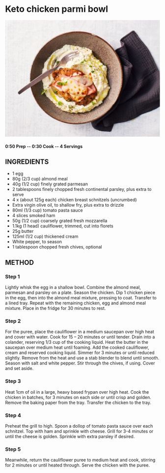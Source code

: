 # Keto chicken parmi bowl
![](https://raw.githubusercontent.com/fuzzwah/recipes/master/pics/Keto_chicken_parmi_bowl.jpg)
#### 0:50 Prep -- 0:30 Cook -- 4 Servings
## INGREDIENTS
* 1 egg
* 80g (2/3 cup) almond meal
* 40g (1/2 cup) finely grated parmesan
* 2 tablespoons finely chopped fresh continental parsley, plus extra to serve
* 4 x (about 125g each) chicken breast schnitzels (uncrumbed)
* Extra virgin olive oil, to shallow fry, plus extra to drizzle
* 80ml (1/3 cup) tomato pasta sauce
* 4 slices smoked ham
* 50g (1/2 cup) coarsely grated fresh mozzarella
* 1.1kg (1 head) cauliflower, trimmed, cut into florets
* 25g butter
* 125ml (1/2 cup) thickened cream
* White pepper, to season
* 1 tablespoon chopped fresh chives, optional
## METHOD
### Step 1
Lightly whisk the egg in a shallow bowl. Combine the almond meal, parmesan and parsley on a plate. Season the chicken. Dip 1 chicken piece in the egg, then into the almond meal mixture, pressing to coat. Transfer to a lined tray. Repeat with the remaining chicken, egg and almond meal mixture. Place in the fridge for 30 minutes to rest.
### Step 2
For the puree, place the cauliflower in a medium saucepan over high heat and cover with water. Cook for 15 – 20 minutes or until tender. Drain into a colander, reserving 1/3 cup of the cooking liquid. Heat the butter in the saucepan over medium heat until foaming. Add the cooked cauliflower, cream and reserved cooking liquid. Simmer for 3 minutes or until reduced slightly. Remove from the heat and use a stab blender to blend until smooth. Season with salt and white pepper. Stir through the chives, if using. Cover and set aside.
### Step 3
Heat 1cm of oil in a large, heavy based frypan over high heat. Cook the chicken in batches, for 3 minutes on each side or until crisp and golden. Remove the baking paper from the tray. Transfer the chicken to the tray.
### Step 4
Preheat the grill to high. Spoon a dollop of tomato pasta sauce over each schnitzel. Top with ham and sprinkle with cheese. Grill for 3-4 minutes or until the cheese is golden. Sprinkle with extra parsley if desired.
### Step 5
Meanwhile, return the cauliflower puree to medium heat and cook, stirring for 2 minutes or until heated through. Serve the chicken with the puree.